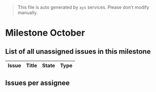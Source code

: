 > This file is auto generated by `ays` services. Please don't modify manually.

# Milestone October

## List of all unassigned issues in this milestone

|Issue|Title|State|Type|
|-----|-----|-----|---|


## Issues per assignee


